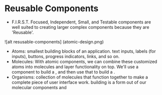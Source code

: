 # Reusable Components

- F.I.R.S.T. Focused, Independent, Small, and Testable components are well suited to creating larger complex components because they are 'Reusable'.

![alt resusable-components] (atomic-design.png)
- Atoms:
smallest building blocks of an application.
text inputs, labels (for inputs), buttons, progress indicators, links, and so on.
- Molecules:
With atomic components, we can combine these customized atoms into molecules and layer functionality on top.
We'll use a <Label /> component to build a <TextInput />, and then use that to build a <PasswordInput />.
- Organisms:
collection of molecules that function together to make a complete piece of user interface work.
building is a form out of our molecular components <TextInput /> and <PasswordInput />

